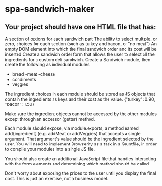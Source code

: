 # spa-sandwich-maker

## Your project should have one HTML file that has:

A section of options for each sandwich part
The ability to select multiple, or zero, choices for each section (such as turkey and bacon, or "no meat")
An empty DOM element into which the final sandwich order and its cost will be inserted
Create a sandwich order form that allows the user to select all the ingredients for a custom deli sandwich. Create a Sandwich module, then create the following as individual modules.

- bread
 -meat
 -cheese
- condiments
- veggies

The ingredient choices in each module should be stored as JS objects that contain the ingredients as keys and their cost as the value. {"turkey": 0.90, "bacon": 1.50}

Make sure the ingredient objects cannot be accessed by the other modules except through an accessor (getter) method.

Each module should expose, via module.exports, a method named add{ingredient} (e.g. addMeat or addVeggies) that accepts a single argument. That argument's value should be the ingredient selected by the user. You will need to implement Browserify as a task in a Gruntfile, in order to compile your modules into a single JS file.

You should also create an additional JavaScript file that handles interacting with the form elements and determining which method should be called.

Don't worry about exposing the prices to the user until you display the final cost. This is just an exercise, not a business model.
